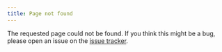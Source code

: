 ```yaml
---
title: Page not found
---
```

<!-- vale off -->

The requested page could not be found. If you think this might be a bug, please
open an issue on the [issue
tracker](https://github.com/inko-lang/website/issues).

